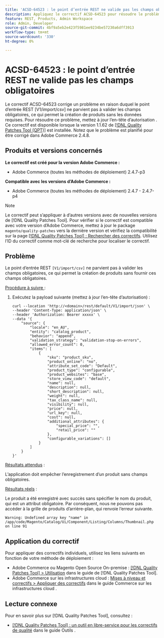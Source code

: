 ```yaml
---
title: 'ACSD-64523 : le point d’entrée REST ne valide pas les champs obligatoires'
description: Appliquez le correctif ACSD-64523 pour résoudre le problème où le point d’entrée REST « [V1/import/csv] » ne parvient pas à valider les champs obligatoires, ce qui permet la création de produits sans fournir les champs obligatoires requis.
feature: REST, Products, Admin Workspace
role: Admin, Developer
source-git-commit: 4bf9a5eb2e423f5981ee9234be57230a6dff3913
workflow-type: tm+mt
source-wordcount: '330'
ht-degree: 0%

---
```



# ACSD-64523 : le point d’entrée REST ne valide pas les champs obligatoires

Le correctif ACSD-64523 corrige un problème en raison duquel le point d’entrée REST [V1/import/csv] ne parvient pas à valider les champs obligatoires, ce qui permet la création de produits sans les données requises. Pour résoudre ce problème, mettez à jour l’en-tête d’autorisation . Ce correctif est disponible lorsque la version 1.1.62 de [[!DNL Quality Patches Tool (QPT)]](/help/tools/quality-patches-tool/quality-patches-tool-to-self-serve-quality-patches.md) est installée. Notez que le problème est planifié pour être corrigé dans Adobe Commerce 2.4.8.

## Produits et versions concernés

**Le correctif est créé pour la version Adobe Commerce :**

* Adobe Commerce (toutes les méthodes de déploiement) 2.4.7-p3

**Compatible avec les versions d’Adobe Commerce :**

* Adobe Commerce (toutes les méthodes de déploiement) 2.4.7 - 2.4.7-p4

>[!NOTE]
>
>Le correctif peut s’appliquer à d’autres versions avec de nouvelles versions de [!DNL Quality Patches Tool]. Pour vérifier si le correctif est compatible avec votre version d’Adobe Commerce, mettez à jour le package `magento/quality-patches` vers la dernière version et vérifiez la compatibilité sur la page [[!DNL Quality Patches Tool] : Rechercher des correctifs](https://experienceleague.adobe.com/tools/commerce-quality-patches/index.html). Utilisez l’ID du correctif comme mot-clé de recherche pour localiser le correctif.

## Problème

Le point d’entrée REST `[V1/import/csv]` ne parvient pas à valider les champs obligatoires, ce qui permet la création de produits sans fournir ces champs obligatoires.

<u>Procédure à suivre </u> :

1. Exécutez la payload suivante (mettez à jour l’en-tête d’autorisation) :

   ```
   curl --location 'http://<domain>/rest/default/V1/import/json' \
   --header 'Content-Type: application/json' \
   --header 'Authorization: Bearer xxxxx' \
   --data '{
       "source": {
           "locale": "en_AU",
           "entity": "catalog_product",
           "behavior": "append",
           "validation_strategy": "validation-stop-on-errors",
           "allowed_error_count": 0,
           "items": [
               {
                   "sku": "product_sku",
                   "product_online": "no",
                   "attribute_set_code": "Default",
                   "product_type": "configurable",
                   "product_websites": "base",
                   "store_view_code": "default",
                   "name": null,
                   "description": null,
                   "short_description": null,
                   "weight": null,
                   "tax_class_name": null,
                   "visibility": null,
                   "price": null,
                   "url_key": null,
                   "cost": null,
                   "additional_attributes": {
                       "special_price": "",
                       "retail_price": ""
                   },
                   "configurable_variations": []
               }
           ]
       }
   }'
   ```

<u>Résultats attendus</u> :

L’application doit empêcher l’enregistrement d’un produit sans champs obligatoires.

<u>Résultats réels</u> :

Le produit a été enregistré avec succès sans spécifier le nom du produit, qui est un attribut obligatoire. Par conséquent, nous ne pouvons pas accéder à la grille de produits d’arrière-plan, qui renvoie l’erreur suivante.

`Warning: Undefined array key "name" in /app/code/Magento/Catalog/Ui/Component/Listing/Columns/Thumbnail.php on line 91`

## Application du correctif

Pour appliquer des correctifs individuels, utilisez les liens suivants en fonction de votre méthode de déploiement :

* Adobe Commerce ou Magento Open Source On-premise : [[!DNL Quality Patches Tool] > Utilisation](/help/tools/quality-patches-tool/usage.md) dans le guide de [!DNL Quality Patches Tool].
* Adobe Commerce sur les infrastructures cloud : [Mises à niveau et correctifs > Appliquer des correctifs](https://experienceleague.adobe.com/docs/commerce-cloud-service/user-guide/develop/upgrade/apply-patches.html) dans le guide Commerce sur les infrastructures cloud .

## Lecture connexe

Pour en savoir plus sur [!DNL Quality Patches Tool], consultez :

* [[!DNL Quality Patches Tool] : un outil en libre-service pour les correctifs de qualité](/help/tools/quality-patches-tool/quality-patches-tool-to-self-serve-quality-patches.md) dans le guide Outils .
